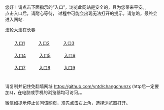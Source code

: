 您好！请点击下面指示的“入口”，浏览此网站是安全的，且为您带来平安。。 <br/>
点击入口后，请耐心等待， 过程中可能会出现无法打开的提示，请忽略，最终会进入网站. </br>

法轮大法在长春<br/>
<div style="padding:10px"><a style="margin:20px" target="_blank" href="https://dj9w2cqxl3xhg.cloudfront.net/2Qpsp?sjczhzm" id="ccLink1" rel="nofollow">入口1</a> <a target="_blank" style="margin:20px" href="https://d1p9ijec0dhd89.cloudfront.net/2Qpsp?eetzkabt" id="ccLink2" rel="nofollow">入口2</a> <a style="margin:20px" target="_blank" href="https://dbmh6mdz1cfb5.cloudfront.net/2Qpsp?mzxusyhk" id="ccLink3" rel="nofollow">入口3</a></div>

<div style="padding:10px" ><a style="margin:20px" target="_blank" href="https://dj9w2cqxl3xhg.cloudfront.net/2Qpsp?sjczhzm" id="ccLink4" rel="nofollow">入口4</a> <a style="margin:20px" href="https://d1p9ijec0dhd89.cloudfront.net/2Qpsp?eetzkabt" target="_blank" id="ccLink5" rel="nofollow">入口5</a> <a style="margin:20px" href="https://dbmh6mdz1cfb5.cloudfront.net/2Qpsp?mzxusyhk" target="_blank" id="ccLink6" rel="nofollow">入口6</a></div>

<div style="padding:10px"><a style="margin:20px" target="_blank" href="https://dj9w2cqxl3xhg.cloudfront.net/2Qpsp?sjczhzm" id="ccLink7" rel="nofollow">入口7</a> <a style="margin:20px" href="https://d1p9ijec0dhd89.cloudfront.net/2Qpsp?eetzkabt" target="_blank" id="ccLink8" rel="nofollow">入口8</a> <a style="margin:20px" target="_blank" href="https://dbmh6mdz1cfb5.cloudfront.net/2Qpsp?mzxusyhk" id="ccLink9" rel="nofollow">入口9</a></div>

<br/>



请复制并记住免翻墙网址 https://github.com/yntd/changchunzx (http后一定要加s)，在电脑或手机的浏览器均可访问。。<br/>

微信如提示停止访问该网页，须先点击右上角，选择浏览器打开。

